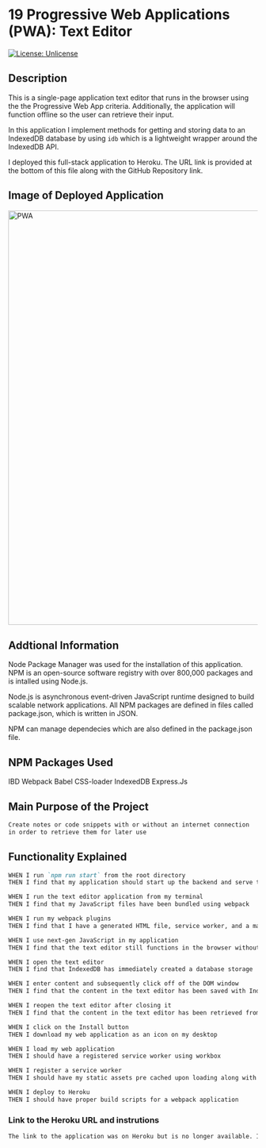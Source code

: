 # 19 Progressive Web Applications (PWA): Text Editor
[![License: Unlicense](https://img.shields.io/badge/license-Unlicense-blue.svg)](http://unlicense.org/)

## Description

This is a single-page application text editor that runs in the browser using the the Progressive Web App criteria. Additionally, the application will function offline so the user can retrieve their input.

In this application I implement methods for getting and storing data to an IndexedDB database by using `idb` which is a lightweight wrapper around the IndexedDB API.

I deployed this full-stack application to Heroku. The URL link is provided at the bottom of this file along with the GitHub Repository link. 

## Image of Deployed Application
<img width="835" alt="PWA" src="https://user-images.githubusercontent.com/107374333/213848340-b2c28d43-df52-4ed7-8393-4d8e9c8b83d5.png">

## Addtional Information

Node Package Manager was used for the installation of this application. NPM is an open-source software registry with over 800,000 packages and is intalled using Node.js. 

Node.js is  asynchronous event-driven JavaScript runtime designed to build scalable network applications. All NPM packages are defined in files called package.json, which is written in JSON. 

NPM can manage dependecies which are also defined in the package.json file.

## NPM Packages Used
IBD
Webpack
Babel
CSS-loader
IndexedDB
Express.Js 


## Main Purpose of the Project

```md
Create notes or code snippets with or without an internet connection
in order to retrieve them for later use
```

## Functionality Explained

```md
WHEN I run `npm run start` from the root directory
THEN I find that my application should start up the backend and serve the client

WHEN I run the text editor application from my terminal
THEN I find that my JavaScript files have been bundled using webpack

WHEN I run my webpack plugins
THEN I find that I have a generated HTML file, service worker, and a manifest file

WHEN I use next-gen JavaScript in my application
THEN I find that the text editor still functions in the browser without errors

WHEN I open the text editor
THEN I find that IndexedDB has immediately created a database storage

WHEN I enter content and subsequently click off of the DOM window
THEN I find that the content in the text editor has been saved with IndexedDB

WHEN I reopen the text editor after closing it
THEN I find that the content in the text editor has been retrieved from our IndexedDB

WHEN I click on the Install button
THEN I download my web application as an icon on my desktop

WHEN I load my web application
THEN I should have a registered service worker using workbox

WHEN I register a service worker
THEN I should have my static assets pre cached upon loading along with subsequent pages and static assets

WHEN I deploy to Heroku
THEN I should have proper build scripts for a webpack application
```

### Link to the Heroku URL and instrutions 
```md
The link to the application was on Heroku but is no longer available. I will add a new link soon.
```




